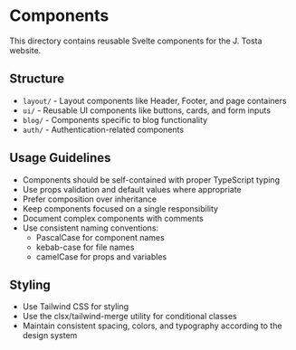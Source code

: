 # Components

This directory contains reusable Svelte components for the J. Tosta website.

## Structure

- `layout/` - Layout components like Header, Footer, and page containers
- `ui/` - Reusable UI components like buttons, cards, and form inputs
- `blog/` - Components specific to blog functionality
- `auth/` - Authentication-related components

## Usage Guidelines

- Components should be self-contained with proper TypeScript typing
- Use props validation and default values where appropriate
- Prefer composition over inheritance
- Keep components focused on a single responsibility
- Document complex components with comments
- Use consistent naming conventions:
  - PascalCase for component names
  - kebab-case for file names
  - camelCase for props and variables

## Styling

- Use Tailwind CSS for styling
- Use the clsx/tailwind-merge utility for conditional classes
- Maintain consistent spacing, colors, and typography according to the design system